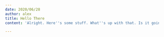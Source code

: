 ```yaml
---
date: 2020/06/28
author: alex
title: Hello There
content: 'Alright. Here''s some stuff. What''s up with that. Is it going to work? '

---
```

